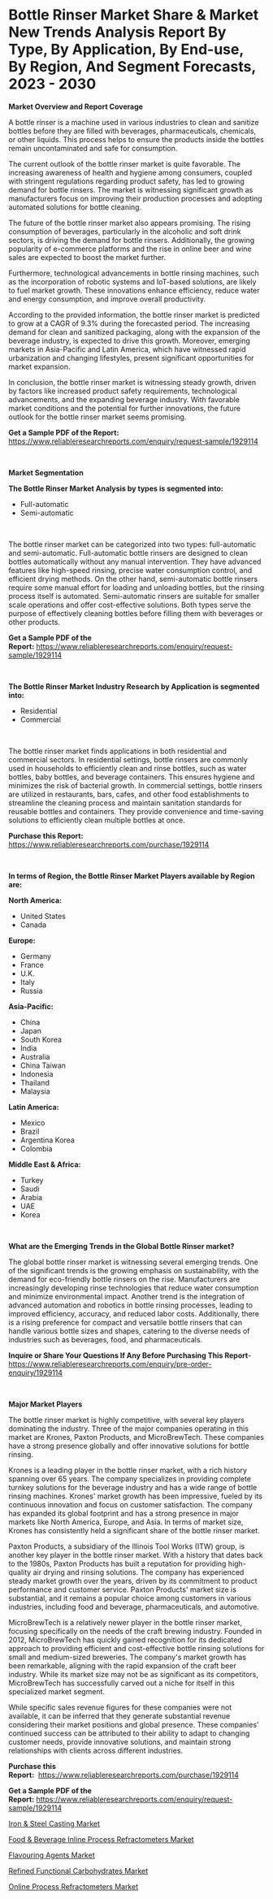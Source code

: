 <p><h1>Bottle Rinser Market Share & Market New Trends Analysis Report By Type, By Application, By End-use, By Region, And Segment Forecasts, 2023 - 2030</h1></p><p><strong>Market Overview and Report Coverage</strong></p>
<p><p>A bottle rinser is a machine used in various industries to clean and sanitize bottles before they are filled with beverages, pharmaceuticals, chemicals, or other liquids. This process helps to ensure the products inside the bottles remain uncontaminated and safe for consumption.</p><p>The current outlook of the bottle rinser market is quite favorable. The increasing awareness of health and hygiene among consumers, coupled with stringent regulations regarding product safety, has led to growing demand for bottle rinsers. The market is witnessing significant growth as manufacturers focus on improving their production processes and adopting automated solutions for bottle cleaning.</p><p>The future of the bottle rinser market also appears promising. The rising consumption of beverages, particularly in the alcoholic and soft drink sectors, is driving the demand for bottle rinsers. Additionally, the growing popularity of e-commerce platforms and the rise in online beer and wine sales are expected to boost the market further.</p><p>Furthermore, technological advancements in bottle rinsing machines, such as the incorporation of robotic systems and IoT-based solutions, are likely to fuel market growth. These innovations enhance efficiency, reduce water and energy consumption, and improve overall productivity.</p><p>According to the provided information, the bottle rinser market is predicted to grow at a CAGR of 9.3% during the forecasted period. The increasing demand for clean and sanitized packaging, along with the expansion of the beverage industry, is expected to drive this growth. Moreover, emerging markets in Asia-Pacific and Latin America, which have witnessed rapid urbanization and changing lifestyles, present significant opportunities for market expansion.</p><p>In conclusion, the bottle rinser market is witnessing steady growth, driven by factors like increased product safety requirements, technological advancements, and the expanding beverage industry. With favorable market conditions and the potential for further innovations, the future outlook for the bottle rinser market seems promising.</p></p>
<p><strong>Get a Sample PDF of the Report:</strong> <a href="https://www.reliableresearchreports.com/enquiry/request-sample/1929114">https://www.reliableresearchreports.com/enquiry/request-sample/1929114</a></p>
<p>&nbsp;</p>
<p><strong>Market Segmentation</strong></p>
<p><strong>The Bottle Rinser Market Analysis by types is segmented into:</strong></p>
<p><ul><li>Full-automatic</li><li>Semi-automatic</li></ul></p>
<p>&nbsp;</p>
<p><p>The bottle rinser market can be categorized into two types: full-automatic and semi-automatic. Full-automatic bottle rinsers are designed to clean bottles automatically without any manual intervention. They have advanced features like high-speed rinsing, precise water consumption control, and efficient drying methods. On the other hand, semi-automatic bottle rinsers require some manual effort for loading and unloading bottles, but the rinsing process itself is automated. Semi-automatic rinsers are suitable for smaller scale operations and offer cost-effective solutions. Both types serve the purpose of effectively cleaning bottles before filling them with beverages or other products.</p></p>
<p><strong>Get a Sample PDF of the Report:</strong>&nbsp;<a href="https://www.reliableresearchreports.com/enquiry/request-sample/1929114">https://www.reliableresearchreports.com/enquiry/request-sample/1929114</a></p>
<p>&nbsp;</p>
<p><strong>The Bottle Rinser Market Industry Research by Application is segmented into:</strong></p>
<p><ul><li>Residential</li><li>Commercial</li></ul></p>
<p>&nbsp;</p>
<p><p>The bottle rinser market finds applications in both residential and commercial sectors. In residential settings, bottle rinsers are commonly used in households to efficiently clean and rinse bottles, such as water bottles, baby bottles, and beverage containers. This ensures hygiene and minimizes the risk of bacterial growth. In commercial settings, bottle rinsers are utilized in restaurants, bars, cafes, and other food establishments to streamline the cleaning process and maintain sanitation standards for reusable bottles and containers. They provide convenience and time-saving solutions to efficiently clean multiple bottles at once.</p></p>
<p><strong>Purchase this Report:</strong>&nbsp; <a href="https://www.reliableresearchreports.com/purchase/1929114">https://www.reliableresearchreports.com/purchase/1929114</a></p>
<p>&nbsp;</p>
<p><strong>In terms of Region, the Bottle Rinser Market Players available by Region are:</strong></p>
<p>
    <p> <strong> North America: </strong>
        <ul>
            <li>United States</li>
            <li>Canada</li>
        </ul>
        </p> 
    <p> <strong> Europe: </strong>
        <ul>
            <li>Germany</li>
            <li>France</li>
            <li>U.K.</li>
            <li>Italy</li>
            <li>Russia</li>
        </ul>
        </p> 
    <p> <strong> Asia-Pacific: </strong>
        <ul>
            <li>China</li>
            <li>Japan</li>
            <li>South Korea</li>
            <li>India</li>
            <li>Australia</li>
            <li>China Taiwan</li>
            <li>Indonesia</li>
            <li>Thailand</li>
            <li>Malaysia</li>
        </ul>
        </p> 
    <p> <strong> Latin America: </strong>
        <ul>
            <li>Mexico</li>
            <li>Brazil</li>
            <li>Argentina Korea</li>
            <li>Colombia</li>
        </ul>
        </p> 
    <p> <strong> Middle East & Africa: </strong>
        <ul>
            <li>Turkey</li>
            <li>Saudi</li>
            <li>Arabia</li>
            <li>UAE</li>
            <li>Korea</li>
        </ul>
    </p>
    </p>
<p>&nbsp;</p>
<p><strong>What are the Emerging Trends in the Global Bottle Rinser market?</strong></p>
<p><p>The global bottle rinser market is witnessing several emerging trends. One of the significant trends is the growing emphasis on sustainability, with the demand for eco-friendly bottle rinsers on the rise. Manufacturers are increasingly developing rinse technologies that reduce water consumption and minimize environmental impact. Another trend is the integration of advanced automation and robotics in bottle rinsing processes, leading to improved efficiency, accuracy, and reduced labor costs. Additionally, there is a rising preference for compact and versatile bottle rinsers that can handle various bottle sizes and shapes, catering to the diverse needs of industries such as beverages, food, and pharmaceuticals.</p></p>
<p><strong>Inquire or Share Your Questions If Any Before Purchasing This Report</strong>- <a href="https://www.reliableresearchreports.com/enquiry/pre-order-enquiry/1929114">https://www.reliableresearchreports.com/enquiry/pre-order-enquiry/1929114</a></p>
<p>&nbsp;</p>
<p><strong>Major Market Players</strong></p>
<p><p>The bottle rinser market is highly competitive, with several key players dominating the industry. Three of the major companies operating in this market are Krones, Paxton Products, and MicroBrewTech. These companies have a strong presence globally and offer innovative solutions for bottle rinsing.</p><p>Krones is a leading player in the bottle rinser market, with a rich history spanning over 65 years. The company specializes in providing complete turnkey solutions for the beverage industry and has a wide range of bottle rinsing machines. Krones' market growth has been impressive, fueled by its continuous innovation and focus on customer satisfaction. The company has expanded its global footprint and has a strong presence in major markets like North America, Europe, and Asia. In terms of market size, Krones has consistently held a significant share of the bottle rinser market.</p><p>Paxton Products, a subsidiary of the Illinois Tool Works (ITW) group, is another key player in the bottle rinser market. With a history that dates back to the 1980s, Paxton Products has built a reputation for providing high-quality air drying and rinsing solutions. The company has experienced steady market growth over the years, driven by its commitment to product performance and customer service. Paxton Products' market size is substantial, and it remains a popular choice among customers in various industries, including food and beverage, pharmaceuticals, and automotive.</p><p>MicroBrewTech is a relatively newer player in the bottle rinser market, focusing specifically on the needs of the craft brewing industry. Founded in 2012, MicroBrewTech has quickly gained recognition for its dedicated approach to providing efficient and cost-effective bottle rinsing solutions for small and medium-sized breweries. The company's market growth has been remarkable, aligning with the rapid expansion of the craft beer industry. While its market size may not be as significant as its competitors, MicroBrewTech has successfully carved out a niche for itself in this specialized market segment.</p><p>While specific sales revenue figures for these companies were not available, it can be inferred that they generate substantial revenue considering their market positions and global presence. These companies' continued success can be attributed to their ability to adapt to changing customer needs, provide innovative solutions, and maintain strong relationships with clients across different industries.</p></p>
<p><strong>Purchase this Report:</strong>&nbsp;&nbsp;<a href="https://www.reliableresearchreports.com/purchase/1929114">https://www.reliableresearchreports.com/purchase/1929114</a></p>
<p></p>
<p><strong>Get a Sample PDF of the Report:</strong>&nbsp;<a href="https://www.reliableresearchreports.com/enquiry/request-sample/1929114">https://www.reliableresearchreports.com/enquiry/request-sample/1929114</a></p>
<p><p><a href="https://medium.com/@jamesday5g/iron-amp-steel-casting-market-size-and-market-trends-complete-industry-overview-2023-to-2030-262e14b7a367">Iron & Steel Casting Market</a></p><p><a href="https://github.com/Chiragrp23/Market-Research-Report-List-1/blob/main/food-beverage-inline-process-refractometers-market.md">Food & Beverage Inline Process Refractometers Market</a></p><p><a href="https://medium.com/@raymondgray765/flavouring-agents-market-analysis-its-cagr-market-segmentation-and-global-industry-overview-652bd238bfd5">Flavouring Agents Market</a></p><p><a href="https://medium.com/@marcellakin2023/refined-functional-carbohydrates-market-analysis-its-cagr-market-segmentation-and-global-industry-23df8e636c90">Refined Functional Carbohydrates Market</a></p><p><a href="https://github.com/Chiragrp22/Market-Research-Report-List-1/blob/main/online-process-refractometers-market.md">Online Process Refractometers Market</a></p></p>